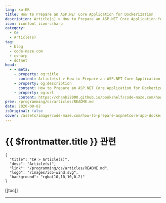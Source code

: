 ```yaml
---
lang: ko-KR
title: How to Prepare an ASP.NET Core Application for Dockerization
description: Article(s) > How to Prepare an ASP.NET Core Application for Dockerization
icon: iconfont icon-csharp
category: 
  - C#
  - Article(s)
tag: 
  - blog
  - code-maze.com
  - csharp
  - dotnet
head:  
  - - meta:
    - property: og:title
      content: Article(s) > How to Prepare an ASP.NET Core Application for Dockerization
    - property: og:description
      content: How to Prepare an ASP.NET Core Application for Dockerization
    - property: og:url
      content: https://chanhi2000.github.io/bookshelf/code-maze.com/how-to-prepare-aspnetcore-app-dockerization.html
prev: /programming/cs/articles/README.md
date: 2020-09-02
isOriginal: false
cover: /assets/image/code-maze.com/how-to-prepare-aspnetcore-app-dockerization/banner.png
---
```


# {{ $frontmatter.title }} 관련

```component VPCard
{
  "title": "C# > Article(s)",
  "desc": "Article(s)",
  "link": "/programming/cs/articles/README.md",
  "logo": "/images/ico-wind.svg",
  "background": "rgba(10,10,10,0.2)"
}
```

[[toc]]

---

<SiteInfo
  name="How to Prepare an ASP.NET Core Application for Dockerization"
  desc="In this part of the series, we are preparing our ASP.NET Core application for the process of dockerization that we will perform later in the series."
  url="https://code-maze.com/how-to-prepare-aspnetcore-app-dockerization/"
  logo="/assets/image/code-maze.com/favicon.png"
  preview="/assets/image/code-maze.com/how-to-prepare-aspnetcore-app-dockerization/banner.png"/>

<!-- TODO: 작성 -->
